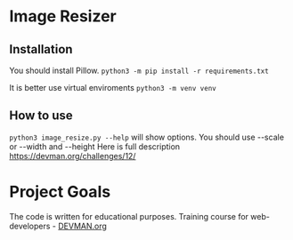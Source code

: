 # Image Resizer
## Installation
You should install Pillow.
```python3 -m pip install -r requirements.txt```

It is better use virtual enviroments
```python3 -m venv venv```
## How to use
```python3 image_resize.py --help```
will show options.
You should use --scale or --width and --height
Here is full description
https://devman.org/challenges/12/

# Project Goals

The code is written for educational purposes. Training course for web-developers - [DEVMAN.org](https://devman.org)
